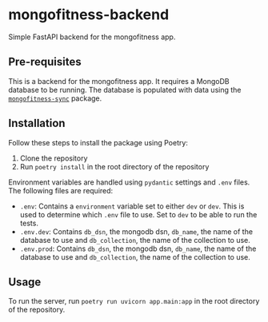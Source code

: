 # mongofitness-backend

Simple FastAPI backend for the mongofitness app.

## Pre-requisites

This is a backend for the mongofitness app. It requires a MongoDB database to be running. The database is populated with data using the [`mongofitness-sync`](https://github.com/officialankan/mongofitness-sync) package. 

## Installation

Follow these steps to install the package using Poetry:

1. Clone the repository
2. Run `poetry install` in the root directory of the repository


Environment variables are handled using `pydantic` settings and `.env` files. The following files are required:
- `.env`: Contains a `environment` variable set to either `dev` or `dev`. This is used to determine which `.env` file to use. Set to `dev` to be able to run the tests.
- `.env.dev`: Contains `db_dsn`, the mongodb dsn, `db_name`, the name of the database to use and `db_collection`, the name of the collection to use.
- `.env.prod`: Contains `db_dsn`, the mongodb dsn, `db_name`, the name of the database to use and `db_collection`, the name of the collection to use.

## Usage

To run the server, run `poetry run uvicorn app.main:app` in the root directory of the repository.